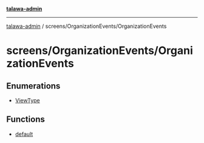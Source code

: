 [**talawa-admin**](../../../README.md)

***

[talawa-admin](../../../README.md) / screens/OrganizationEvents/OrganizationEvents

# screens/OrganizationEvents/OrganizationEvents

## Enumerations

- [ViewType](enumerations/ViewType.md)

## Functions

- [default](functions/default.md)
